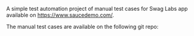 A simple test automation project of manual test cases for Swag Labs app available on https://www.saucedemo.com/.

The manual test cases are available on the following git repo: 
